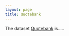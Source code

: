 ```yaml
---
layout: page
title: Quotebank
---
```

The dataset [Quotebank](https://dl.acm.org/doi/10.1145/3437963.3441760) is..... 
